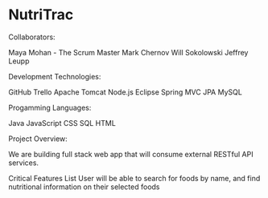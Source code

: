 # NutriTrac

Collaborators:

Maya Mohan - The Scrum Master
Mark Chernov
Will Sokolowski 
Jeffrey Leupp

Development Technologies:

GitHub
Trello
Apache Tomcat
Node.js
Eclipse
Spring MVC
JPA
MySQL

Progamming Languages:

Java
JavaScript
CSS
SQL
HTML

Project Overview:

We are building full stack web app that will consume external RESTful API services. 

Critical Features List
User will be able to search for foods by name, and find nutritional information on their selected foods

